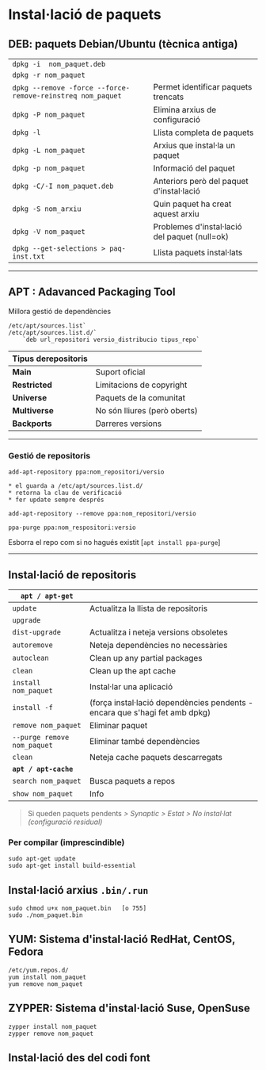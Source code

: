 # Instal·lació de paquets

## DEB: paquets Debian/Ubuntu (tècnica antiga)

| |   |
|-| - |
| `dpkg -i  nom_paquet.deb`   | |
| `dpkg -r nom_paquet`        |
| `dpkg --remove -force --force-remove-reinstreq nom_paquet` | Permet identificar paquets trencats
| `dpkg -P nom_paquet`        | Elimina arxius de configuració
| `dpkg -l`                   | Llista completa de paquets
| `dpkg -L nom_paquet`        | Arxius que instal·la un paquet
| `dpkg -p nom_paquet`        | Informació del paquet
| `dpkg -C/-I nom_paquet.deb` |Anteriors però del paquet d'instal·lació 
| `dpkg -S nom_arxiu`         | Quin paquet ha creat aquest arxiu
| `dpkg -V nom_paquet`        | Problemes d'instal·lació del paquet (null=ok)
| `dpkg --get-selections > paq-inst.txt` | Llista paquets instal·lats


---

## APT : Adavanced Packaging Tool 

Millora gestió de dependències

~~~
/etc/apt/sources.list`
/etc/apt/sources.list.d/`
    `deb url_repositori versio_distribucio tipus_repo`
~~~

| Tipus derepositoris | |
| ------------------- | - 
| **Main**            | Suport oficial
| **Restricted**      | Limitacions de copyright
| **Universe**        | Paquets de la comunitat
| **Multiverse**      | No són lliures (però oberts)
| **Backports**       | Darreres versions

---

### Gestió de repositoris

`add-apt-repository ppa:nom_repositori/versio`

	* el guarda a /etc/apt/sources.list.d/
	* retorna la clau de verificació
	* fer update sempre després

`add-apt-repository --remove ppa:nom_repositori/versio`

`ppa-purge ppa:nom_respositori:versio`

Esborra el repo com si no hagués existit [`apt install ppa-purge`]

---

##	Instal·lació de repositoris

| `apt / apt-get`       |  |
| --------------------- | - |
| `update`              | Actualitza la llista de repositoris
| `upgrade`             | 
| `dist-upgrade`        | Actualitza i neteja versions obsoletes
| `autoremove`          | Neteja dependències no necessàries
| `autoclean`           | Clean up any partial packages
| `clean`               | Clean up the apt cache
| `install nom_paquet`  | Instal·lar una aplicació
| `install -f`          | (força instal·lació dependències pendents - encara que s'hagi fet amb dpkg)
| `remove nom_paquet`   | Eliminar paquet
| `--purge remove nom_paquet` | Eliminar també dependències
| `clean`               | Neteja cache paquets descarregats
| **`apt / apt-cache`** |
| `search nom_paquet`   | Busca paquets a repos
| `show nom_paquet`     | Info
	

> Si queden paquets pendents
	*> Synaptic > Estat > No instal·lat (configuració residual)*

### Per compilar (imprescindible)

	sudo apt-get update
	sudo apt-get install build-essential


## Instal·lació arxius `.bin/.run`

	sudo chmod u+x nom_paquet.bin	[o 755]
	sudo ./nom_paquet.bin

## YUM: Sistema d'instal·lació RedHat, CentOS, Fedora

	/etc/yum.repos.d/
	yum install nom_paquet
	yum remove nom_paquet

## ZYPPER: Sistema d'instal·lació Suse, OpenSuse

	zypper install nom_paquet
	zypper remove nom_paquet

## Instal·lació des del codi font
